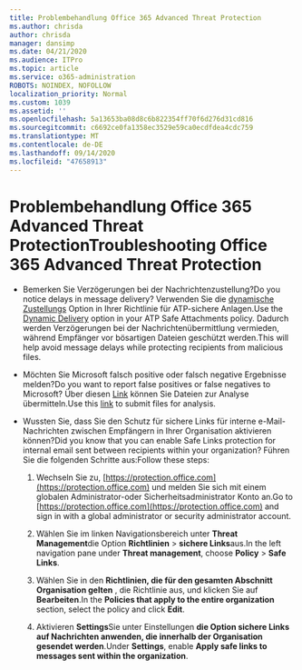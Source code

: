 ```yaml
---
title: Problembehandlung Office 365 Advanced Threat Protection
ms.author: chrisda
author: chrisda
manager: dansimp
ms.date: 04/21/2020
ms.audience: ITPro
ms.topic: article
ms.service: o365-administration
ROBOTS: NOINDEX, NOFOLLOW
localization_priority: Normal
ms.custom: 1039
ms.assetid: ''
ms.openlocfilehash: 5a13653ba08d8c6b822354ff70f6d276d31cd816
ms.sourcegitcommit: c6692ce0fa1358ec3529e59ca0ecdfdea4cdc759
ms.translationtype: MT
ms.contentlocale: de-DE
ms.lasthandoff: 09/14/2020
ms.locfileid: "47658913"
---
```

# <a name="troubleshooting-office-365-advanced-threat-protection"></a><span data-ttu-id="bb0e9-102">Problembehandlung Office 365 Advanced Threat Protection</span><span class="sxs-lookup"><span data-stu-id="bb0e9-102">Troubleshooting Office 365 Advanced Threat Protection</span></span>

- <span data-ttu-id="bb0e9-103">Bemerken Sie Verzögerungen bei der Nachrichtenzustellung?</span><span class="sxs-lookup"><span data-stu-id="bb0e9-103">Do you notice delays in message delivery?</span></span> <span data-ttu-id="bb0e9-104">Verwenden Sie die [dynamische Zustellungs](https://docs.microsoft.com/microsoft-365/security/office-365-security/dynamic-delivery-and-previewing) Option in Ihrer Richtlinie für ATP-sichere Anlagen.</span><span class="sxs-lookup"><span data-stu-id="bb0e9-104">Use the [Dynamic Delivery](https://docs.microsoft.com/microsoft-365/security/office-365-security/dynamic-delivery-and-previewing) option in your ATP Safe Attachments policy.</span></span> <span data-ttu-id="bb0e9-105">Dadurch werden Verzögerungen bei der Nachrichtenübermittlung vermieden, während Empfänger vor bösartigen Dateien geschützt werden.</span><span class="sxs-lookup"><span data-stu-id="bb0e9-105">This will help avoid message delays while protecting recipients from malicious files.</span></span>

- <span data-ttu-id="bb0e9-106">Möchten Sie Microsoft falsch positive oder falsch negative Ergebnisse melden?</span><span class="sxs-lookup"><span data-stu-id="bb0e9-106">Do you want to report false positives or false negatives to Microsoft?</span></span> <span data-ttu-id="bb0e9-107">Über diesen [Link](https://www.microsoft.com/wdsi/filesubmission/) können Sie Dateien zur Analyse übermitteln.</span><span class="sxs-lookup"><span data-stu-id="bb0e9-107">Use this [link](https://www.microsoft.com/wdsi/filesubmission/) to submit files for analysis.</span></span>

- <span data-ttu-id="bb0e9-108">Wussten Sie, dass Sie den Schutz für sichere Links für interne e-Mail-Nachrichten zwischen Empfängern in Ihrer Organisation aktivieren können?</span><span class="sxs-lookup"><span data-stu-id="bb0e9-108">Did you know that you can enable Safe Links protection for internal email sent between recipients within your organization?</span></span> <span data-ttu-id="bb0e9-109">Führen Sie die folgenden Schritte aus:</span><span class="sxs-lookup"><span data-stu-id="bb0e9-109">Follow these steps:</span></span>

  1. <span data-ttu-id="bb0e9-110">Wechseln Sie zu, [https://protection.office.com](https://protection.office.com) und melden Sie sich mit einem globalen Administrator-oder Sicherheitsadministrator Konto an.</span><span class="sxs-lookup"><span data-stu-id="bb0e9-110">Go to [https://protection.office.com](https://protection.office.com) and sign in with a global administrator or security administrator account.</span></span>

  2. <span data-ttu-id="bb0e9-111">Wählen Sie im linken Navigationsbereich unter **Threat Management**die Option **Richtlinien** \> **sichere Links**aus.</span><span class="sxs-lookup"><span data-stu-id="bb0e9-111">In the left navigation pane under **Threat management**, choose **Policy** \> **Safe Links**.</span></span>

  3. <span data-ttu-id="bb0e9-112">Wählen Sie in den **Richtlinien, die für den gesamten Abschnitt Organisation gelten** , die Richtlinie aus, und klicken Sie auf **Bearbeiten**.</span><span class="sxs-lookup"><span data-stu-id="bb0e9-112">In the **Policies that apply to the entire organization** section, select the policy and click **Edit**.</span></span>

  4. <span data-ttu-id="bb0e9-113">Aktivieren **Settings**Sie unter Einstellungen **die Option sichere Links auf Nachrichten anwenden, die innerhalb der Organisation gesendet werden**.</span><span class="sxs-lookup"><span data-stu-id="bb0e9-113">Under **Settings**, enable **Apply safe links to messages sent within the organization**.</span></span>
